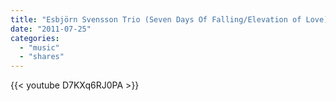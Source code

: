 ```yaml
---
title: "Esbjörn Svensson Trio (Seven Days Of Falling/Elevation of Love)"
date: "2011-07-25"
categories:
  - "music"
  - "shares"
---
```


{{< youtube D7KXq6RJ0PA >}}
